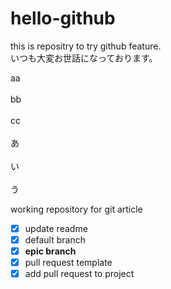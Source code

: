 # hello-github
this is repositry to try github feature.<br>
いつも大変お世話になっております。

aa<br><br>
bb<br><br>
cc<br><br>
あ<br><br>
い<br><br>
う<br>

working repository for git article
- [x] update readme
- [x] default branch
- [x] **epic branch**
- [x] pull request template
- [x] add pull request to project

